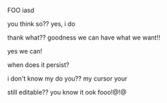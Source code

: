 FOO
iasd

you think so??
yes, i do

thank what??
goodness we can have what we want!!

yes we can!

when does it persist?

i don't know
my
do you??
my cursor
your

still editable??
you know it
ook
fooo!@!@

